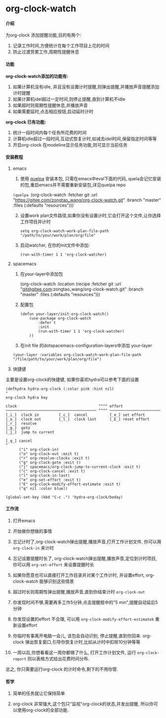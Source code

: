 # org-clock-watch

#### 介绍
为org-clock 添加提醒功能,目的有两个:

1. 记录工作时间,方便统计在每个工作项目上花的时间
2. 防止过渡劳累工作,周期性提醒休息

#### 功能
**org-clock-watch添加的功能有:**

1. 如果计算机没有idle, 并且没有设置计时提醒,则弹出提醒,并播放声音提醒添加计时提醒
2. 如果计算机idel超过一定时间,则停止提醒,直到计算机不idle
3. 如果超时则周期性提醒休息,并播放声音
4. 如果需要延时,点击相应按钮,启动延时计时

**org-clock 已有功能:**

1. 统计一段时间内每个任务所花费的时间
2. 计算机idle超过一段时间,互动式恢复计时,如减去idel时间,保留指定时间等等
3. 开启org-clock 在modeline显示任务功能,则可显示当前任务



#### 安装教程

1.  emacs

    1. 使用 [quelpa](https://github.com/quelpa/quelpa) 安装本包, 只需在emacs中eval下面的代码, quela会记忆安装的包,重启emacs并不需要重新安装包,详见quelpa repo

      `(quelpa `(org-clock-watch :fetcher git :url "https://gitee.com/zongtao_wang/org-clock-watch.git" :branch "master" :files (:defaults "resources")))` 
    
    2. 设置work plan文件路径,如果你没有设置计时,它会打开这个文件,让你选择工作项目并计时

        `setq org-clock-watch-work-plan-file-path "/path/to/your/work/plan/org/file"`
        
    3. 启动watcher, 在你的init文件中添加:

       `(run-with-timer 1 1 'org-clock-watcher)`

2.  spacemacs

    1. 在your-layer中添加包 

       (org-clock-watch :location (recipe :fetcher git :url "git@gitee.com:zongtao_wang/org-clock-watch.git" :branch "master" :files (:defaults "resources")))

    2. 配置包

       ```
       (defun your-layer/init-org-clock-watch()
           (use-package org-clock-watch
               :defer t
               :init
               (run-with-timer 1 1 'org-clock-watcher)
           ))

       ```
    3. 在init file 的dotspacemacs-configuration-layers中添加 your-layer

     `(your-layer :variables org-clock-watch-work-plan-file-path "/file/path/to/your/work/plan/org/file")`
3. 快捷键

主要是设置org-clock的快捷键, 如果你喜欢hydra可以参考下面的设置

```
(defhydra hydra-org-clock (:color pink :hint nil)
"
org-clock hydra key

clock                                     ^^^^ effort
───────────────────────────────────────── ^^^^ ───────────────────────
[_i_]  clock in         [_c_]  cancel          [_e_] set effort
[_o_]  clock out        [_l_]  clock last      [_E_] reset effort
[_r_]  resolve
[_g_]  goto
[_j_]  jump to current

[_q_] cancel
"
      ("i" org-clock-in)
      ("o" org-clock-out :exit t)
      ("r" org-resolve-clocks :exit t)
      ("g" org-clock-goto :exit t)
      ("j" spacemacs/org-clock-jump-to-current-clock :exit t)
      ("c" org-clock-cancel :exit t)
      ("l" org-clock-in-last)
      ("e" org-set-effort :exit t)
      ("E" org-clock-modify-effort-estimate :exit t)
      ("q" nil :color blue))

(global-set-key (kbd "C-c .") 'hydra-org-clock/boday)
```

#### 工作流

1. 打开emacs

2. 开始做你想做的事情

3. 忘记计时了,org-clock-watch弹出提醒,播放声音,打开工作计划文件, 你可以用`org-clock-in` 来计时

4. 忘记设置提醒时长了, org-clock-watch弹出提醒,播放声音,定位到计时项目, 你可以用 `org-set-effort` 来设置提醒时长

5. 如果你愿意也可以直接打开工作目录并对某个工作计时, 并设置effort, org-clock-watch 能够识别这些情景

6. 超过时长则周期性弹出提醒,播放声音,直到你结束计时 `org-clock-out`

7. 你发现时间不够,需要再多工作5分钟,点击提醒框中的"5 min",提醒自动延后5 分钟

8. 你发现设置的effort 不合理, 可以用 `org-clock-modify-effort-estimatek` 重新设置effort

9. 你临时有事离开电脑一会儿, 该包会自动识别, 停止提醒,直到你回来. org-clock 弹出恢复窗口,引导你恢复计时,比如从计时中扣除10分钟等等

10. 一周以后,你想看看这一周你都做了什么, 打开工作计划文件, 运行 `org-clock-report` 则以表格方式给出花费时间分布.

总之, 你只需要运行org-clock 的计时命令,剩下的不用你管.


#### 哲学

1. 简单的任务就让它保持简单

2. org-clock 非常强大,这个包只"监视"org-clock的状态,并发出提醒, 所以你可以使用org-clock的全部功能.

